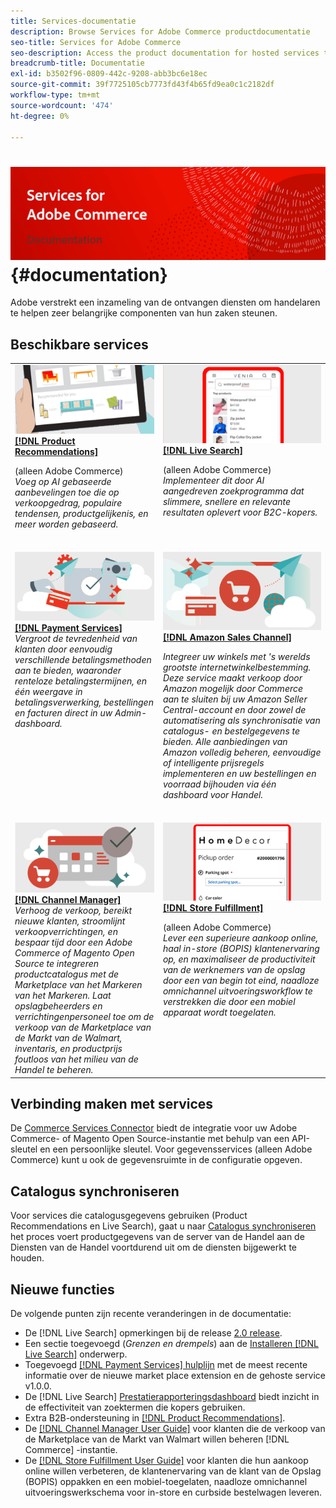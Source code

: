 ```yaml
---
title: Services-documentatie
description: Browse Services for Adobe Commerce productdocumentatie
seo-title: Services for Adobe Commerce
seo-description: Access the product documentation for hosted services that help Adobe Commerce and Magento Open Source merchants support key components of their business.
breadcrumb-title: Documentatie
exl-id: b3502f96-0809-442c-9208-abb3bc6e18ec
source-git-commit: 39f7725105cb7773fd43f4b65fd9ea0c1c2182df
workflow-type: tm+mt
source-wordcount: '474'
ht-degree: 0%

---
```


# <!-- use banner as heading -->![Services-documentatie](./assets/banner-services-home.png) {#documentation}

Adobe verstrekt een inzameling van de ontvangen diensten om handelaren te helpen zeer belangrijke componenten van hun zaken steunen.

## Beschikbare services

<table>
<tr>
   <td valign="top">
       <img alt="[!UICONTROL Product Recommendations]" src="assets/product-recs.png" />
    <div><a href="https://experienceleague.adobe.com/docs/commerce-merchant-services/product-recommendations/overview.html">
    <strong>[!DNL Product Recommendations]</strong></a>
    </div>
    <p>(alleen Adobe Commerce)<br><em>Voeg op AI gebaseerde aanbevelingen toe die op verkoopgedrag, populaire tendensen, productgelijkenis, en meer worden gebaseerd.</em></p>
    </br>
  </td>
  <td valign="top">
      <img alt="[!DNL Live Search]" src="assets/live-search.png" />
    <div>
    <a href="https://experienceleague.adobe.com/docs/commerce-merchant-services/live-search/overview.html"><strong>[!DNL Live Search]</strong></a>
    </div>
    <p>(alleen Adobe Commerce)<br><em>Implementeer dit door AI aangedreven zoekprogramma dat slimmere, snellere en relevante resultaten oplevert voor B2C-kopers.</em></p>
    </br>
  </td>
</tr>
<tr>
  <td valign="top">
    <img alt="[!DNL Payment Services]" src="assets/payment-services.png"/>
    <div>
    <a href="https://experienceleague.adobe.com/docs/commerce-merchant-services/payment-services/guide-overview.html"><strong>[!DNL Payment Services]</strong></a>
    </div>
    <em>Vergroot de tevredenheid van klanten door eenvoudig verschillende betalingsmethoden aan te bieden, waaronder renteloze betalingstermijnen, en één weergave in betalingsverwerking, bestellingen en facturen direct in uw Admin-dashboard.</em>
    </br>
  </td>
    <td valign="top">
       <img alt="Amazon-verkoopkanaal" src="assets/amazon-channel.png" />
    <div><a href="https://experienceleague.adobe.com/docs/commerce-channels/amazon/guide-overview.html">
    <strong>[!DNL Amazon Sales Channel]</strong></a>
    </div>
    <p><em>Integreer uw winkels met 's werelds grootste internetwinkelbestemming. Deze service maakt verkoop door Amazon mogelijk door Commerce aan te sluiten bij uw Amazon Seller Central-account en door zowel de automatisering als synchronisatie van catalogus- en bestelgegevens te bieden. Alle aanbiedingen van Amazon volledig beheren, eenvoudige of intelligente prijsregels implementeren en uw bestellingen en voorraad bijhouden via één dashboard voor Handel.</em></p>
    </br>
  </td>
</tr>
<tr>
  <td valign="top">
    <img alt="[!DNL Channel Manager]" src="assets/channel-manager.png"/>
    <div>
    <a href="https://experienceleague.adobe.com/docs/commerce-channels/channel-manager/guide-overview.html"><strong>[!DNL Channel Manager]</strong></a>
    </div>
    <em>Verhoog de verkoop, bereikt nieuwe klanten, stroomlijnt verkoopverrichtingen, en bespaar tijd door een Adobe Commerce of Magento Open Source te integreren productcatalogus met de Marketplace van het Markeren van het Markeren. Laat opslagbeheerders en verrichtingenpersoneel toe om de verkoop van de Marketplace van de Markt van de Walmart, inventaris, en productprijs foutloos van het milieu van de Handel te beheren.</em>
    </br>
  </td>
  <td valign="top">
    <img alt="Afhandeling van winkel" src="assets/store-fulfillment-landing-graphic.png"/>
    <div><a href="https://experienceleague.adobe.com/docs/commerce-merchant-services/store-fulfillment/guide-overview.html">
    <strong>[!DNL Store Fulfillment]</strong></a>
    </div>
    <p>(alleen Adobe Commerce)<br><em>Lever een superieure aankoop online, haal in-store (BOPIS) klantenervaring op, en maximaliseer de productiviteit van de werknemers van de opslag door een van begin tot eind, naadloze omnichannel uitvoeringsworkflow te verstrekken die door een mobiel apparaat wordt toegelaten.</em></p>
    </br>
  </td>
</tr>
</table>

## Verbinding maken met services

De [Commerce Services Connector](saas.md) biedt de integratie voor uw Adobe Commerce- of Magento Open Source-instantie met behulp van een API-sleutel en een persoonlijke sleutel. Voor gegevensservices (alleen Adobe Commerce) kunt u ook de gegevensruimte in de configuratie opgeven.

## Catalogus synchroniseren

Voor services die catalogusgegevens gebruiken (Product Recommendations en Live Search), gaat u naar [Catalogus synchroniseren](catalog-sync.md) het proces voert productgegevens van de server van de Handel aan de Diensten van de Handel voortdurend uit om de diensten bijgewerkt te houden.

## Nieuwe functies

De volgende punten zijn recente veranderingen in de documentatie:

* De [!DNL Live Search] opmerkingen bij de release [2.0 release](/help/live-search/release-notes.md).
* Een sectie toegevoegd (_Grenzen en drempels_) aan de [Installeren [!DNL Live Search]](/help/live-search/install.md) onderwerp.
* Toegevoegd [[!DNL Payment Services] hulplijn](/help/payment-services/guide-overview.md) met de meest recente informatie over de nieuwe market place extension en de gehoste service v1.0.0.
* De [!DNL Live Search] [Prestatierapporteringsdashboard](/help/live-search/performance.md) biedt inzicht in de effectiviteit van zoektermen die kopers gebruiken.
* Extra B2B-ondersteuning in [[!DNL Product Recommendations]](/help/product-recommendations/overview.md).
* De [[!DNL Channel Manager User Guide]](https://experienceleague.adobe.com/docs/commerce-channels/channel-manager/guide-overview.html) voor klanten die de verkoop van de Marketplace van de Markt van Walmart willen beheren [!DNL Commerce] -instantie.
* De [[!DNL Store Fulfillment User Guide]](https://experienceleague.adobe.com/docs/commerce-merchant-services/store-fulfillment/guide-overview.html) voor klanten die hun aankoop online willen verbeteren, de klantenervaring van de klant van de Opslag (BOPIS) oppakken en een mobiel-toegelaten, naadloze omnichannel uitvoeringswerkschema voor in-store en curbside bestelwagen leveren.
